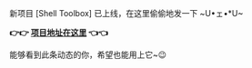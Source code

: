 新项目 [Shell Toolbox] 已上线，在这里偷偷地发一下 \~U•ェ•*U\~

**👉👉 [项目地址在这里](https://github.com/CatIsNotFound/ShellToolbox) 👈👈**

能够看到此条动态的你，希望也能用上它~😉